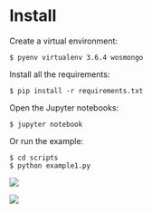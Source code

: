# Install

Create a virtual environment:

    $ pyenv virtualenv 3.6.4 wosmongo

Install all the requirements:

    $ pip install -r requirements.txt

Open the Jupyter notebooks:

    $ jupyter notebook

Or run the example:

    $ cd scripts
    $ python example1.py
    
[![](https://mermaid.ink/img/eyJjb2RlIjoiZ3JhcGggVERcbkFbT25lIFBUTSBzaXRlXSAtLT5Ce1doZXJlIGlzIHRoZSBwb3NpdGlvbj99XG5CIC0tPiB8Q2xvc2UgdG8gQyB0ZXJtaW51c3xDKGUuZy4gJ00nRVNFU0RGQUVELi4uLilcbkIgLS0-IHxJbiB0aGUgbWlkZGxlfEQoZS5nLiAuLi5FU0RHRCdHJ1RSUEFTLi4uKVxuQiAtLT4gfENsb3NlIHRvIE4gdGVybWludXN8RShlLmcuIC4uLlJEVFlOQVFEJ1cnRilcbkMgLS0-IHxFeHRyYWN0fEZbQWRkIHRoZSBzaG9ydCBzZXF1ZW5jZSBpbiBhIGNzdiBmaWxlXVxuRCAtLT4gfEV4dHJhY3R8RlxuRSAtLT4gfEV4dHJhY3R8RlxuRiAtLT4gfE5leHQgUFRNIHNpdGV8QVxuIiwibWVybWFpZCI6eyJ0aGVtZSI6Im5ldXRyYWwifSwidXBkYXRlRWRpdG9yIjpmYWxzZX0)](https://mermaid-js.github.io/mermaid-live-editor/#/edit/eyJjb2RlIjoiZ3JhcGggVERcbkFbT25lIFBUTSBzaXRlXSAtLT5Ce1doZXJlIGlzIHRoZSBwb3NpdGlvbj99XG5CIC0tPiB8Q2xvc2UgdG8gQyB0ZXJtaW51c3xDKGUuZy4gJ00nRVNFU0RGQUVELi4uLilcbkIgLS0-IHxJbiB0aGUgbWlkZGxlfEQoZS5nLiAuLi5FU0RHRCdHJ1RSUEFTLi4uKVxuQiAtLT4gfENsb3NlIHRvIE4gdGVybWludXN8RShlLmcuIC4uLlJEVFlOQVFEJ1cnRilcbkMgLS0-IHxFeHRyYWN0fEZbQWRkIHRoZSBzaG9ydCBzZXF1ZW5jZSBpbiBhIGNzdiBmaWxlXVxuRCAtLT4gfEV4dHJhY3R8RlxuRSAtLT4gfEV4dHJhY3R8RlxuRiAtLT4gfE5leHQgUFRNIHNpdGV8QVxuIiwibWVybWFpZCI6eyJ0aGVtZSI6Im5ldXRyYWwifSwidXBkYXRlRWRpdG9yIjpmYWxzZX0)
    
[![](https://mermaid.ink/img/eyJjb2RlIjoiZ3JhcGggVERcbiAgICBBW09uZSBwcm90ZWluIGVudHJ5XSAtLT4gQntEb2VzIGl0IGhhdmUgcHJlZGljdGVkIFBUTSBzaXRlP31cbiAgICBCIC0tPnxOb3wgQyhLZWVwIHRoZSBvcmlnaW5hbCBwcm90ZWluIGVudHJ5KVxuICAgIEIgLS0-fFllc3wgRHtEb2VzIHRoaXMgcHJlZGljdGVkIFBUTSBzaXRlIGV4aXN0IGluIFVuaXByb3Q_fVxuICAgIEQgLS0-fE5vfCBFW1RoZSBwcm90ZWluIGhhcyBubyBQVE0gc2l0ZSByZWNvcmRlZF1cbiAgICBEIC0tPnxOb3wgRltUaGUgcmVjb3JkZWQgUFRNIHNpdGVzIGRvIG5vdCBpbmNsdWRlIHRoZSBwcmVkaWN0ZWQgb25lXVxuICAgIEUgLS0-IEcoQWRkIHRoZSBwcmVkaWN0ZWQgUFRNIHNpdGUgdG8gdGhlIGVudHJ5KVxuICAgIEYgLS0-IEdcbiAgICBEIC0tPiB8WWVzfCBDKEtlZXAgdGhlIG9yaWdpbmFsIHByb3RlaW4gZW50cnkpXG4gICAgQyAtLT4gSChBcHBlbmQgdGhlIHByb3RlaW4gZW50cnkgdG8gYSBuZXcgVW5pcHJvdCB4bWwgZmlsZSlcbiAgICBHIC0tPiBIXG4gICAgSCAtLT58TmV4dCBlbnRyeXxBXG4iLCJtZXJtYWlkIjp7InRoZW1lIjoibmV1dHJhbCJ9LCJ1cGRhdGVFZGl0b3IiOmZhbHNlfQ)](https://mermaid-js.github.io/mermaid-live-editor/#/edit/eyJjb2RlIjoiZ3JhcGggVERcbiAgICBBW09uZSBwcm90ZWluIGVudHJ5XSAtLT4gQntEb2VzIGl0IGhhdmUgcHJlZGljdGVkIFBUTSBzaXRlP31cbiAgICBCIC0tPnxOb3wgQyhLZWVwIHRoZSBvcmlnaW5hbCBwcm90ZWluIGVudHJ5KVxuICAgIEIgLS0-fFllc3wgRHtEb2VzIHRoaXMgcHJlZGljdGVkIFBUTSBzaXRlIGV4aXN0IGluIFVuaXByb3Q_fVxuICAgIEQgLS0-fE5vfCBFW1RoZSBwcm90ZWluIGhhcyBubyBQVE0gc2l0ZSByZWNvcmRlZF1cbiAgICBEIC0tPnxOb3wgRltUaGUgcmVjb3JkZWQgUFRNIHNpdGVzIGRvIG5vdCBpbmNsdWRlIHRoZSBwcmVkaWN0ZWQgb25lXVxuICAgIEUgLS0-IEcoQWRkIHRoZSBwcmVkaWN0ZWQgUFRNIHNpdGUgdG8gdGhlIGVudHJ5KVxuICAgIEYgLS0-IEdcbiAgICBEIC0tPiB8WWVzfCBDKEtlZXAgdGhlIG9yaWdpbmFsIHByb3RlaW4gZW50cnkpXG4gICAgQyAtLT4gSChBcHBlbmQgdGhlIHByb3RlaW4gZW50cnkgdG8gYSBuZXcgVW5pcHJvdCB4bWwgZmlsZSlcbiAgICBHIC0tPiBIXG4gICAgSCAtLT58TmV4dCBlbnRyeXxBXG4iLCJtZXJtYWlkIjp7InRoZW1lIjoibmV1dHJhbCJ9LCJ1cGRhdGVFZGl0b3IiOmZhbHNlfQ)

